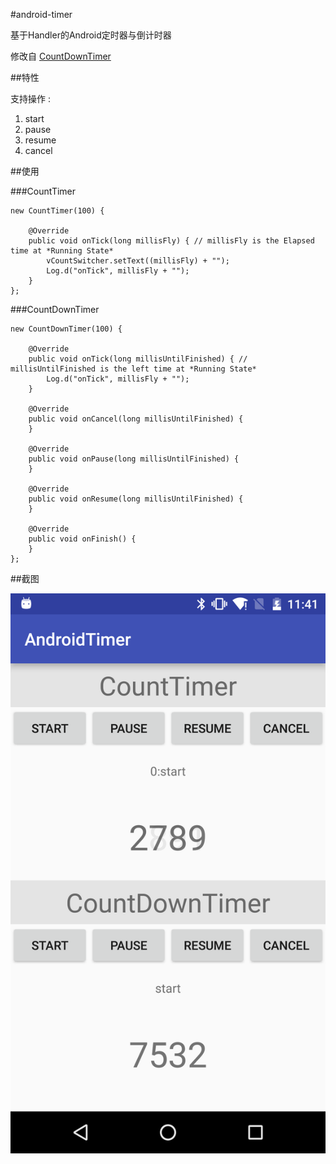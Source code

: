 #android-timer

基于Handler的Android定时器与倒计时器

修改自 [CountDownTimer](http://developer.android.com/reference/android/os/CountDownTimer.html)

##特性

支持操作 :

1. start
1. pause
1. resume
1. cancel

##使用

###CountTimer

    new CountTimer(100) {

        @Override
        public void onTick(long millisFly) { // millisFly is the Elapsed time at *Running State*
            vCountSwitcher.setText((millisFly) + "");
            Log.d("onTick", millisFly + "");
        }
    };

###CountDownTimer

    new CountDownTimer(100) {

        @Override
        public void onTick(long millisUntilFinished) { // millisUntilFinished is the left time at *Running State*
            Log.d("onTick", millisFly + "");
        }

        @Override
        public void onCancel(long millisUntilFinished) {
        }

        @Override
        public void onPause(long millisUntilFinished) {
        }

        @Override
        public void onResume(long millisUntilFinished) {
        }

        @Override
        public void onFinish() {
        }
    };

##截图

![timer](./timer.png)
